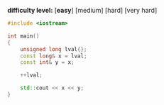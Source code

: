 **difficulty level:** [**easy**] [medium] [hard] [very hard]

```cpp
#include <iostream>

int main()
{
	unsigned long lval{};
	const long& x = lval;
	const int& y = x;

	++lval;

	std::cout << x << y;
}
```
